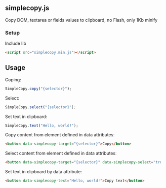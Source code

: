 ## simplecopy.js

Copy DOM, textarea or fields values to clipboard, no Flash, only 1Kb minify

### Setup

Include lib

```html
<script src="simplecopy.min.js"></script>
```

## Usage

Coping:

```javascript
SimpleCopy.copy("{selector}");
```

Select:

```javascript
SimpleCopy.select("{selector}");
```

Set text in clipboard:

```javascript
SimpleCopy.text("Hello, world!");
```

Copy content from element defined in data attributes:

```html
<button data-simplecopy-target="{selector}">Copy</button>
```

Select content from element defined in data attributes:

```html
<button data-simplecopy-target="{selector}" data-simplecopy-select="true">Select text</button>
```

Set text in clipboard by data attribute:

```html
<button data-simplecopy-text="Hello, world!">Copy text</button>
```

